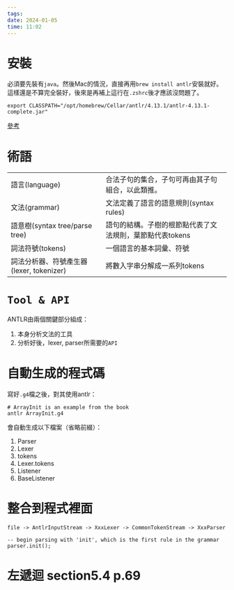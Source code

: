 ```yaml
---
tags: 
date: 2024-01-05
time: 11:02
---
```

# 安裝
必須要先裝有`java`。然後Mac的情況，直接再用`brew install antlr`安裝就好。
這樣還是不算完全裝好，後來是再補上這行在`.zshrc`後才應該沒問題了。

```shell
export CLASSPATH="/opt/homebrew/Cellar/antlr/4.13.1/antlr-4.13.1-complete.jar"
```

[參考](https://github.com/tunnelvisionlabs/antlr4/blob/master/doc/faq/installation.md)


# 術語
|  |  |
| ---- | ---- |
| 語言(language) | 合法子句的集合，子句可再由其子句組合，以此類推。 |
| 文法(grammar) | 文法定義了語言的語意規則(syntax rules) |
| 語意樹(syntax tree/parse tree) | 語句的結構。子樹的根節點代表了文法規則，葉節點代表tokens |
| 詞法符號(tokens) | 一個語言的基本詞彙、符號 |
| 詞法分析器、符號產生器(lexer, tokenizer) | 將數入字串分解成一系列tokens |


# `Tool & API`
ANTLR由兩個關鍵部分組成：
1. 本身分析文法的工具
2. 分析好後，lexer, parser所需要的`API`



# 自動生成的程式碼

寫好`.g4`檔之後，對其使用antlr：
```shell
# ArrayInit is an example from the book
antlr ArrayInit.g4
```
會自動生成以下檔案（省略前綴）：
1. Parser
2. Lexer
3. tokens
4. Lexer.tokens
5. Listener
6. BaseListener


# 整合到程式裡面

```
file -> AntlrInputStream -> XxxLexer -> CommonTokenStream -> XxxParser

-- begin parsing with 'init', which is the first rule in the grammar
parser.init();
```







# 左遞迴  section5.4 p.69